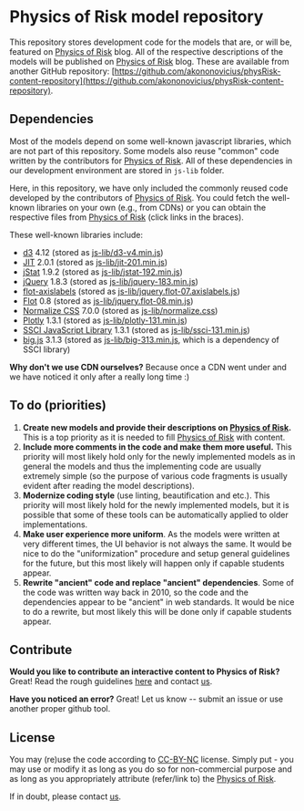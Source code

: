 # Physics of Risk model repository

This repository stores development code for the models that are, or will be, featured on [Physics of Risk](https://rf.mokslasplius.lt/) blog. All of the respective descriptions of the models will be published on [Physics of Risk](https://rf.mokslasplius.lt/) blog. These are available from another GitHub repository: [https://github.com/akononovicius/physRisk-content-repository](https://github.com/akononovicius/physRisk-content-repository).

## Dependencies

Most of the models depend on some well-known javascript libraries, which are not part of this repository. Some models also reuse "common" code written by the contributors for [Physics of Risk](https://rf.mokslasplius.lt). All of these dependencies in our development environment are stored in `js-lib` folder.

Here, in this repository, we have only included the commonly reused code developed by the contributors of [Physics of Risk](https://rf.mokslasplius.lt). You could fetch the well-known libraries on your own (e.g., from CDNs) or you can obtain the respective files from [Physics of Risk](https://rf.mokslasplius.lt) (click links in the braces).

These well-known libraries include:
* [d3](https://d3js.org/) 4.12 (stored as [js-lib/d3-v4.min.js](https://rf.mokslasplius.lt/uploads/models/js-lib/d3-v4.min.js))
* [JIT](https://philogb.github.io/jit/) 2.0.1 (stored as [js-lib/jit-201.min.js](https://rf.mokslasplius.lt/uploads/models/js-lib/jit-201.min.js))
* [jStat](https://github.com/jstat/jstat) 1.9.2 (stored as [js-lib/jstat-192.min.js](https://rf.mokslasplius.lt/uploads/models/js-lib/jstat-192.min.js))
* [jQuery](https://jquery.com/) 1.8.3 (stored as [js-lib/jquery-183.min.js](https://rf.mokslasplius.lt/uploads/models/js-lib/jquery-183.min.js))
* [flot-axislabels](https://github.com/markrcote/flot-axislabels) (stored as [js-lib/jquery.flot-07.axislabels.js](https://rf.mokslasplius.lt/uploads/models/js-lib/jquery.flot-07.axislabels.js))
* [Flot](http://www.flotcharts.org/) 0.8 (stored as [js-lib/jquery.flot-08.min.js](https://rf.mokslasplius.lt/uploads/models/js-lib/jquery.flot-08.min.js))
* [Normalize CSS](https://necolas.github.io/normalize.css/) 7.0.0 (stored as [js-lib/normalize.css](https://rf.mokslasplius.lt/uploads/models/js-lib/normalize.css))
* [Plotly](https://plot.ly/) 1.3.1 (stored as [js-lib/plotly-131.min.js](https://rf.mokslasplius.lt/uploads/models/js-lib/plotly-131.min.js))
* [SSCI JavaScript Library](http://www.surveyscience.co.uk/html/ssci/ssci_js.html) 1.3.1 (stored as [js-lib/ssci-131.min.js](https://rf.mokslasplius.lt/uploads/models/js-lib/ssci-131.min.js))
* [big.js](https://github.com/MikeMcl/big.js/) 3.1.3 (stored as [js-lib/big-313.min.js](https://rf.mokslasplius.lt/uploads/models/js-lib/big-313.min.js), which is a dependency of SSCI library)

**Why don't we use CDN ourselves?** Because once a CDN went under and we have noticed it only after a really long time :)

## To do (priorities)

1. **Create new models and provide their descriptions on [Physics of Risk](https://rf.mokslasplius.lt).** This is a top priority as it is needed to fill [Physics of Risk](https://rf.mokslasplius.lt) with content.
1. **Include more comments in the code and make them more useful.** This priority will most likely hold only for the newly implemented models as in general the models and thus the implementing code are usually extremely simple (so the purpose of various code fragments is usually evident after reading the model descriptions).
1. **Modernize coding style** (use linting, beautification and etc.). This priority will most likely hold for the newly implemented models, but it is possible that some of these tools can be automatically applied to older implementations.
1. **Make user experience more uniform**. As the models were written at very different times, the UI behavior is not always the same. It would be nice to do the "uniformization" procedure and setup general guidelines for the future, but this most likely will happen only if capable students appear.
1. **Rewrite "ancient" code and replace "ancient" dependencies**. Some of the code was written way back in 2010, so the code and the dependencies appear to be "ancient" in web standards. It would be nice to do a rewrite, but most likely this will be done only if capable students appear.

## Contribute

**Would you like to contribute an interactive content to Physics of Risk?** Great! Read the rough guidelines [here](https://rf.mokslasplius.lt/contribute/) and contact [us](https://rf.mokslasplius.lt/about/).

**Have you noticed an error?** Great! Let us know -- submit an issue or use another proper github tool.

## License

You may (re)use the code according to [CC-BY-NC](https://creativecommons.org/licenses/by-nc/4.0/) license. Simply put - you may use or modify it as long as you do so for non-commercial purpose and as long as you appropriately attribute (refer/link to) the [Physics of Risk](https://rf.mokslasplius.lt/).

If in doubt, please contact [us](https://rf.mokslasplius.lt/about/).
